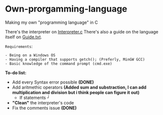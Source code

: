 # Own-prorgamming-language
Making my own "programming language" in C

There's the interpreter on [Interpreter.c](https://github.com/DeetSteve00/Own-prorgamming-language/blob/main/Interpreter.c "INTERPRETER.C")
There's also a guide on the language itself on [Guide.txt](https://github.com/DeetSteve00/Own-prorgamming-language/blob/main/Guide.txt "GUIDE.TXT").

`Requirements`:
```
- Being on a Windows OS
- Having a compiler that supports getch(); (Preferly, MinGW GCC)
- Basic knowledge of the command prompt (cmd.exe)
```

**To-do list:**
  - Add every Syntax error possible **(DONE)**
  - Add aritmethic operators **(Added sum and substraction, I can add multiplication and division but i think people can figure it out)**
    - If statements **┘**
  - **"Clean"** the interpreter's code
  - Fix the comments issue **(DONE)**
